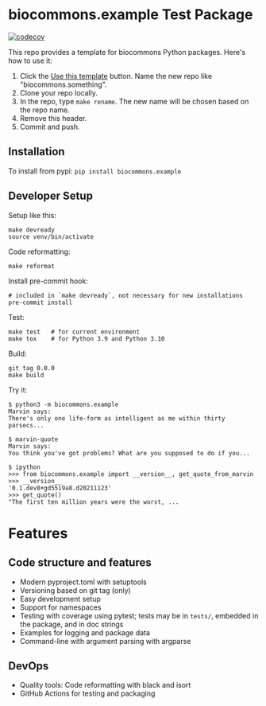 # biocommons.example Test Package

[![codecov](https://codecov.io/gh/biocommons/biocommons.example/graph/badge.svg?token=CCUMQQV5R6)](https://codecov.io/gh/biocommons/biocommons.example)

This repo provides a template for biocommons Python packages.  Here's how to use it:

1. Click the [Use this template](https://github.com/biocommons/example/generate)
   button. Name the new repo like "biocommons.something".
1. Clone your repo locally.
1. In the repo, type `make rename`. The new name will be chosen based on the repo name.
1. Remove this header.
1. Commit and push.

## Installation

To install from pypi: ```pip install biocommons.example```

## Developer Setup

Setup like this:

    make devready
    source venv/bin/activate

Code reformatting:

    make reformat

Install pre-commit hook:

    # included in `make devready`, not necessary for new installations
    pre-commit install

Test:

    make test   # for current environment
    make tox    # for Python 3.9 and Python 3.10

Build:

    git tag 0.0.0
    make build

Try it:

    $ python3 -m biocommons.example
    Marvin says:
    There's only one life-form as intelligent as me within thirty parsecs...
           
    $ marvin-quote 
    Marvin says:
    You think you've got problems? What are you supposed to do if you...
    
    $ ipython
    >>> from biocommons.example import __version__, get_quote_from_marvin
    >>> __version__
    '0.1.dev8+gd5519a8.d20211123'
    >>> get_quote()
    "The first ten million years were the worst, ...


# Features

## Code structure and features

* Modern pyproject.toml with setuptools
* Versioning based on git tag (only)
* Easy development setup
* Support for namespaces
* Testing with coverage using pytest; tests may be in `tests/`, embedded in the package, and in doc strings
* Examples for logging and package data
* Command-line with argument parsing with argparse

## DevOps

* Quality tools: Code reformatting with black and isort
* GitHub Actions for testing and packaging
